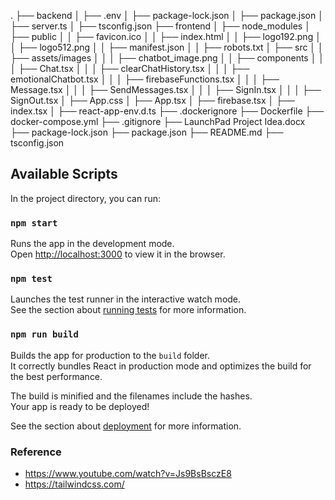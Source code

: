 .
├── backend
│ ├── .env
│ ├── package-lock.json
│ ├── package.json
│ ├── server.ts
│ ├── tsconfig.json
├── frontend
│ ├── node_modules
│ ├── public
│ │ ├── favicon.ico
│ │ ├── index.html
│ │ ├── logo192.png
│ │ ├── logo512.png
│ │ ├── manifest.json
│ │ ├── robots.txt
│ ├── src
│ │ ├── assets/images
│ │ │ ├── chatbot_image.png
│ │ ├── components
│ │ │ ├── Chat.tsx
│ │ │ ├── clearChatHistory.tsx
│ │ │ ├── emotionalChatbot.tsx
│ │ │ ├── firebaseFunctions.tsx
│ │ │ ├── Message.tsx
│ │ │ ├── SendMessages.tsx
│ │ │ ├── SignIn.tsx
│ │ │ ├── SignOut.tsx
│ ├── App.css
│ ├── App.tsx
│ ├── firebase.tsx
│ ├── index.tsx
│ ├── react-app-env.d.ts
├── .dockerignore
├── Dockerfile
├── docker-compose.yml
├── .gitignore
├── LaunchPad Project Idea.docx
├── package-lock.json
├── package.json
├── README.md
├── tsconfig.json

## Available Scripts

In the project directory, you can run:

### `npm start`

Runs the app in the development mode.\
Open [http://localhost:3000](http://localhost:3000) to view it in the browser.

### `npm test`

Launches the test runner in the interactive watch mode.\
See the section about [running tests](https://facebook.github.io/create-react-app/docs/running-tests) for more information.

### `npm run build`

Builds the app for production to the `build` folder.\
It correctly bundles React in production mode and optimizes the build for the best performance.

The build is minified and the filenames include the hashes.\
Your app is ready to be deployed!

See the section about [deployment](https://facebook.github.io/create-react-app/docs/deployment) for more information.

### Reference

- https://www.youtube.com/watch?v=Js9BsBsczE8
- https://tailwindcss.com/
